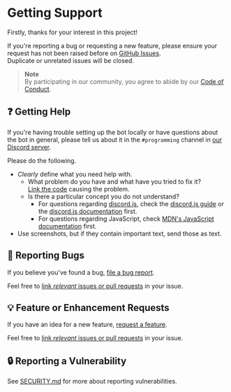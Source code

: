 # Getting Support

Firstly, thanks for your interest in this project!

If you're reporting a bug or requesting a new feature,
please ensure your request has not been raised before on [GitHub Issues](https://github.com/anipalur/gce-a-levels-bot/issues "Visit the GitHub Issues tab.").  
Duplicate or unrelated issues will be closed.

> **Note**  
> By participating in our community, you agree to abide by our [Code of Conduct](../CODE_OF_CONDUCT.md "View the Code of Conduct.").

## ❓ Getting Help

If you're having trouble setting up the bot locally or have questions about the bot in general,
please tell us about it in the `#programming` channel in [our Discord server](https://discord.gg/eFpRcRzcf7 "Join the GCE A Levels Discord server!").

Please do the following.

- *Clearly* define what you need help with.
  - What problem do you have and what have you tried to fix it?  
    [Link the code](https://docs.github.com/en/get-started/writing-on-github/working-with-advanced-formatting/creating-a-permanent-link-to-a-code-snippet "Learn how to link to a code snippet.") causing the problem.
  - Is there a particular concept you do not understand?
    - For questions regarding [discord.js](https://discord.js.org "Visit the discord.js website."),
      check the [discord.js guide](https://discordjs.guide "Visit the discord.js guide.")
      or the [discord.js documentation](https://discord.js.org/docs "Visit the discord.js documentation.") first.
    - For questions regarding JavaScript, check [MDN's JavaScript documentation](https://developer.mozilla.org/docs/Web/JavaScript "Visit MDN's JavaScript documentation.") first.
- Use screenshots, but if they contain important text, send those as text.

## 🐛 Reporting Bugs

If you believe you've found a bug,
[file a bug report](https://github.com/anipalur/gce-a-levels-bot/issues/new?assignees=&labels=bug&projects=&template=bug-report.yml "File a bug report.").

Feel free to [link *relevant* issues or pull requests][linking-issue-prs] in your issue.

## 💡 Feature or Enhancement Requests

If you have an idea for a new feature,
[request a feature](https://github.com/anipalur/gce-a-levels-bot/issues/new?assignees=&labels=new+feature&projects=&template=feature-request.yml "Request a feature.").

Feel free to [link *relevant* issues or pull requests][linking-issue-prs] in your issue.

## 🔒 Reporting a Vulnerability

See [SECURITY.md](./SECURITY.md "View the SECURITY.md file.") for more about reporting vulnerabilities.

[linking-issue-prs]: https://docs.github.com/en/get-started/writing-on-github/working-with-advanced-formatting/autolinked-references-and-urls#issues-and-pull-requests "Learn how to link issues and pull requests."
